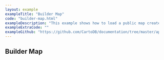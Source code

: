 ```yaml
---
layout: example
exampleTitle: "Builder Map"
code: "builder-map.html"
exampleDescription: "This example shows how to load a public map created in Builder."
exampleExtraCode: ""
exampleGithub: "https://github.com/CartoDB/documentation/tree/master/app/content/deck-gl/examples/basic-examples/builder-map.html"
---
```


## Builder Map

